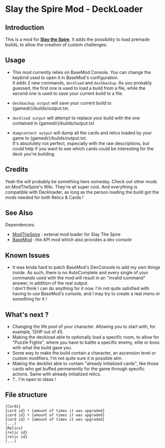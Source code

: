 # Slay the Spire Mod - DeckLoader

## Introduction ##
This is a mod for [**Slay the Spire**](https://store.steampowered.com/app/646570/Slay_the_Spire/). It adds the possibility to load premade builds, to allow the creation of custom challenges.

## Usage ##

* This mod currently relies on BaseMod Console. You can change the keybind used to open it in BaseMod's configuration. \
It adds 2 new commands, `deckload` and `deckbackup`. As you probably guessed, the first one is used to load a build from a file, while the second one is used to save your current build to a file.

* `deckbackup output` will save your current build to {gamedir}/builds/output.txt.
* `deckload output` will attempt to replace your build with the one contained in {gamedir}/builds/output.txt
* `dumpcontent output` will dump all the cards and relics loaded by your game to {gamedir}/builds/output.txt.\
It's absolutely not perfect, especially with the raw descriptions, but could help if you want to see which cards could be interesting for the deck you're building.

## Credits ##

Yeah the will probably be something here someday. Check out other mods on ModTheSpire's Wiki. They're all super cool. And everything is compatible with Deckloader, as long as the person loading the build got the mods needed for both Relics & Cards !

## See Also ##

Dependences:
   * [ModTheSpire](https://github.com/kiooeht/ModTheSpire) : extenal mod loader for Slay The Spire
   * [BaseMod](https://github.com/daviscook477/BaseMod) : the API mod which also provides a dev console

## Known Issues ##

* It was kinda hard to patch BaseMod's DevConsole to add my own things inside. As such, there is no AutoComplete and every single of your commands used with the mod will result in an "invalid command" answer, in addition of the real output.\
I don't think I can do anything for it now. I'm not quite satisfied with having to use BaseMod's console, and I may try to create a real menu or something for it !

## What's next ? ##

* Changing the life pool of your character. Allowing you to start with, for example, 12HP out of 45.
* Making the deckload able to optionally load a specific room, to allow for "Puzzle Fights", where you have to battle a specific enemy, elite or boss with what the build gave you.
* Some way to make the build contain a character, an ascension level or custom modifiers. I'm not quite sure it is possible atm.
* Making the decklist able to contain "already initialized cards", like those cards who get buffed permanently for the game through specific actions. Same with already initialized relics.
* ?.. I'm open to ideas ! 

## File structure ##

```$xslt
[Cards]
{card id} • {amount of times it was upgraded}
{card id} • {amount of times it was upgraded}
{card id} • {amount of times it was upgraded}
(...)
[Relics]
{relic id}
{relic id}
(...)
```
